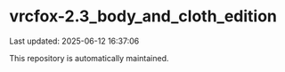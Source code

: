 # vrcfox-2.3_body_and_cloth_edition

Last updated: 2025-06-12 16:37:06

This repository is automatically maintained.
